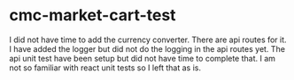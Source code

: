 # cmc-market-cart-test

I did not have time to add the currency converter. There are api routes for it.
I have added the logger but did not do the logging in the api routes yet.
The api unit test have been setup but did not have time to complete that.
I am not so familiar with react unit tests so I left that as is.

